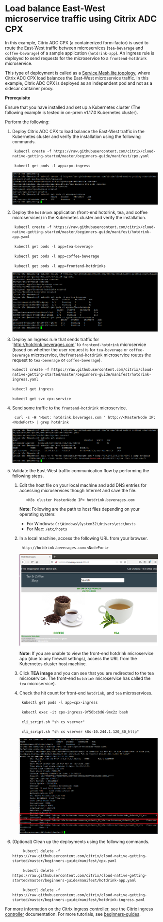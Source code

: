 # Load balance East-West microservice traffic using Citrix ADC CPX

In this example, Citrix ADC CPX (a containerized form-factor) is used to route the East-West traffic between microservices (`tea-bevarage` and `coffee-bevarage`) of a sample application (`hotdrink-app`). An Ingress rule is deployed to send requests for the microservice to a `frontend-hotdrink` microservice.

This type of deployment is called as a [Service Mesh lite topology](https://developer-docs.citrix.com/projects/citrix-k8s-ingress-controller/en/latest/deploy/service-mesh-lite/), where Citrix ADC CPX load balances the East-West microservice traffic. In this example, Citrix ADC CPX is deployed as an independent pod and not as a sidecar container proxy.

**Prerequisite**

Ensure that you have installed and set up a Kubernetes cluster (The following example is tested in on-prem v1.17.0 Kubernetes cluster).

Perform the following:

1. Deploy Citrix ADC CPX to load balance the East-West traffic in the Kubernetes cluster and verify the installation using the following commands.
   
        kubectl create -f https://raw.githubusercontent.com/citrix/cloud-native-getting-started/master/beginners-guide/manifest/cpx.yaml

        kubectl get pods -l app=cpx-ingress

   ![tier2-cpx](images/tier2-cpx.png)

2. Deploy the `hotdrink` application (front-end hotdrink, tea, and coffee microservices) in the Kubernetes cluster and verify the installation.


        kubectl create -f https://raw.githubusercontent.com/citrix/cloud-native-getting-started/master/beginners-guide/manifest/hotdrink-app.yaml

        kubectl get pods -l app=tea-beverage

        kubectl get pods -l app=coffee-beverage

        kubectl get pods -l app=frontend-hotdrinks

    ![hotdrink-app](images/hotdrink-app.PNG)

3. Deploy an Ingress rule that sends traffic for 'http://hotdrink.beverages.com' to `frontend-hotdrink` microservice (based on whether the user request is for `tea-beverage` or `coffee-beverage` microservice, the`frontend-hotdrink` microservice routes the request to `tea-beverage` or `coffee-beverage`).


       kubectl create -f https://raw.githubusercontent.com/citrix/cloud-native-getting-started/master/beginners-guide/manifest/hotdrink-ingress.yaml

       kubectl get ingress

       kubectl get svc cpx-service

4. Send some traffic to the `frontend-hotdrink` microservice.

        curl -s -H "Host: hotdrink.beverages.com " http://<MasterNode IP:<NodePort> | grep hotdrink


     ![hotdrink-ingress](images/hotdrink-ingress.PNG)

5. Validate the East-West traffic communication flow by performing the following steps.

    1. Edit the host file on your local machine and add DNS entries for accessing microservices though Internet and save the file.

              <K8s cluster MasterNode IP> hotdrink.beverages.com

       **Note**: Following are the path to host files depending on your operating system:
       - For Windows: ``C:\Windows\System32\drivers\etc\hosts`` 
       - For Mac:  ``/etc/hosts``

    

    2. In a local machine, access the following URL from your browser.

            http://hotdrink.beverages.com:<NodePort>

       ![hotdrink-GUI](images/hotdrink-GUI.png)

       **Note**: If you are unable to view the front-end hotdrink microservice app (due to any firewall settings), access the URL from the Kubernetes cluster host machine.

    3. Click **TEA image** and you can see that you are redirected to the tea microservice. The front-end `hotdrink` microservice has called the `tea` microservice).

    4. Check the hit count for front-end `hotdrink`, and `tea` microservices.


            kubectl get pods -l app=cpx-ingress

            kubectl exec -it cpx-ingress-9f56bcbd6-9mx2z bash

            cli_script.sh "sh cs vserver"

            cli_script.sh "sh cs vserver k8s-10.244.1.120_80_http"

          ![hotdrink-apphit-count](images/hotdrink-apphit-count.PNG)

6. (Optional) Clean up the deployments using the following commands.


            kubectl delete -f https://raw.githubusercontent.com/citrix/cloud-native-getting-started/master/beginners-guide/manifest/cpx.yaml
            
            kubectl delete -f https://raw.githubusercontent.com/citrix/cloud-native-getting-started/master/beginners-guide/manifest/hotdrink-app.yaml
            
            kubectl delete -f https://raw.githubusercontent.com/citrix/cloud-native-getting-started/master/beginners-guide/manifest/hotdrink-ingress.yaml

For more information on the Citrix ingress controller, see the [Citrix ingress controller](https://github.com/citrix/citrix-k8s-ingress-controller) documentation. For more tutorials, see [beginners-guides](https://github.com/citrix/cloud-native-getting-started/tree/master/beginners-guide).
